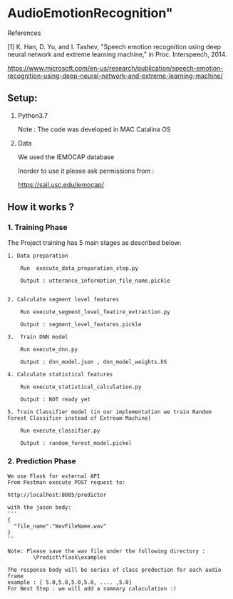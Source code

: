 # AudioEmotionRecognition" 

References

[1] K. Han, D. Yu, and I. Tashev, "Speech emotion recognition using deep neural network and extreme learning machine," in Proc. Interspeech, 2014.

https://www.microsoft.com/en-us/research/publication/speech-emotion-recognition-using-deep-neural-network-and-extreme-learning-machine/



## Setup:

 1. Python3.7
 
      Note : The code was developed in MAC Catalina OS
 
 2. Data 
 
    We used the IEMOCAP database 
    
    Inorder to use it please ask permissions from :
    
    https://sail.usc.edu/iemocap/
    
 
## How it works ?
 
### 1. Training Phase

 The Project training has 5 main stages as described below:

    1. Data preparation
        
        Run  execute_data_preparation_step.py
        
        Output : utterance_information_file_name.pickle
        
        
    2. Calculate segment level features
    
        Run execute_segment_level_featire_extraction.py
        
        Output : segment_level_features.pickle
        
    3.  Train DNN model
        
        Run execute_dnn.py
        
        Output : dnn_model.json , dnn_model_weights.h5
        
    4. Calculate statistical features
    
        Run execute_statistical_calculation.py
        
        Output : NOT ready yet
        
    5. Train Classifier model (in our implementation we train Random Forest Classifier instead of Extream Machine)
    
        Run execute_classifier.py
        
        Output : random_forest_model.pickel
        
             
### 2. Prediction Phase

    We use Flask for external API
    From Postman execute POST request to:
    
    http://localhost:8085/predictor
    
    with the jason body:
    '''
    {
      "file_name":"WavFileName.wav"
    }
    ''
    
    Note: Please save the wav file under the following directory :
            \Predict\flask\examples
            
    The response body will be series of class predection for each audio frame 
    example : [ 5.0,5.0,5.0,5.0, .... ,5.0]
    For Next Step : we will add a summary calaculation :)
            
    
        
 